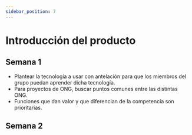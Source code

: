 ```yaml
---
sidebar_position: 7
---
```


# Introducción del producto

## Semana 1

- Plantear la tecnología a usar con antelación para que los miembros del grupo puedan aprender dicha tecnología.
- Para proyectos de ONG, buscar puntos comunes entre las distintas ONG.  
- Funciones que dan valor y que diferencian de la competencia son prioritarias.

## Semana 2